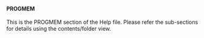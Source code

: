 <div class="section">

<div class="titlepage">

<div>

<div>

#### <span id="progmem"></span>PROGMEM

</div>

</div>

</div>

This is the PROGMEM section of the Help file. Please refer the
sub-sections for details using the contents/folder view.

</div>
